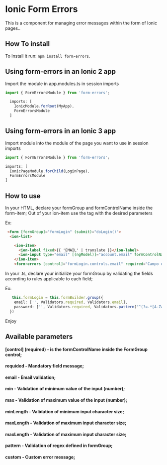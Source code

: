 # Ionic Form Errors

This is a component for managing error messages within the form of Ionic pages..

## How To install

To Install it run:  `npm install form-errors`.


## Using form-errors in an Ionic 2 app

Import the module in app.modules.ts in session imports 

```typescript
import { FormErrorsModule } from 'form-errors';

  imports: [
    IonicModule.forRoot(MyApp),
    FormErrorsModule 
  ]
  ```

## Using form-errors in an Ionic 3 app

Import module into the module of the page you want to use in session imports 
  ```typescript  
  import { FormErrorsModule } from 'form-errors';

  imports: [
    IonicPageModule.forChild(LoginPage),
    FormErrorsModule
  ]
  ```


  ## How to use

  In your HTML, declare your formGroup and formControlName inside the form-item;
  Out of your ion-item use the <form-errors> tag with the desired parameters 

  Ex:

  ```html
   <form [formGroup]="formLogin" (submit)="doLogin()">
    <ion-list>

      <ion-item>
        <ion-label fixed>{{ 'EMAIL' | translate }}</ion-label>
        <ion-input type="email" [(ngModel)]="account.email" formControlName="email"></ion-input>
      </ion-item>
      <form-errors [control]="formLogin.controls.email" required="Campo obrigatório"></form-errors>
  ```

  In your .ts, declare your initialize your formGroup by validating the fields according to rules applicable to each field;

  Ex:

  ```typescript
     this.formLogin = this.formBuilder.group({
      email: ['', Validators.required, Validators.email],
      password: ['', Validators.required, Validators.pattern("^(?=.*[A-Za-z])(?=.*\d)[A-Za-z\d]{8,}$")], //Letters And numbers min 8 characters
    })
  ```
  Enjoy

## Available parameters 

#### [control] (required) - is the formControlName inside the FormGroup control;
#### requided             - Mandatory field message;
#### email                - Email validation;
#### min                  - Validation of minimum value of the input (number);
#### max                  - Validation of maximum value of the input (number);
#### minLength            - Validation of minimum input character size;
#### maxLength            - Validation of maximum input character size;
#### maxLength            - Validation of maximum input character size;
#### pattern              - Validation of regex defined in formGroup;
#### custom               - Custom error message;


  

